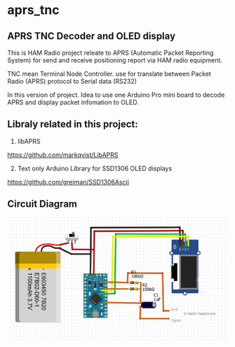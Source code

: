 # aprs_tnc
## APRS TNC Decoder and OLED display

This is HAM Radio project releate to APRS (Automatic Packet Reporting System) for send and receive positioning report via HAM radio equipment.

TNC mean Terminal Node Controller. use for translate between Packet Radio (APRS) protocol to Serial data (RS232)

In this version of project. Idea to use one Arduino Pro mini board to decode APRS and display packet infomation to OLED.

## Libraly related in this project:

1. libAPRS

https://github.com/markqvist/LibAPRS

2. Text only Arduino Library for SSD1306 OLED displays

https://github.com/greiman/SSD1306Ascii


## Circuit Diagram

![alt text](https://raw.githubusercontent.com/chokelive/aprs_tnc/master/circuit/circuit.JPG)

